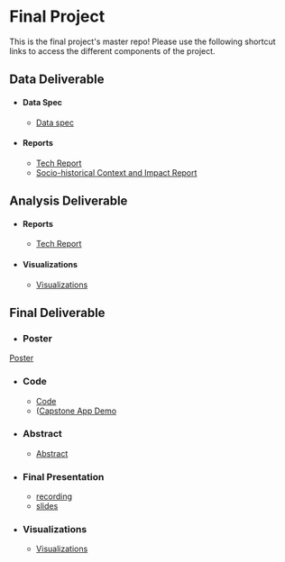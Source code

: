 # Final Project
This is the final project's master repo! Please use the following shortcut links to access the different components of the project.

## Data Deliverable ##

- #### Data Spec ####
  - [Data spec](data_deliverable/data/)

- #### Reports ####
  - [Tech Report](data_deliverable/reports/tech_report/)
  - [Socio-historical Context and Impact Report](data_deliverable/reports/social_impact_report)


## Analysis Deliverable ##

- #### Reports ####
  - [Tech Report](analysis_deliverable/tech_report/)

- #### Visualizations ####
  - [Visualizations](analysis_deliverable/visualizations)


## Final Deliverable ##

- ### Poster ###
[Poster](final_deliverable/poster/poster.pdf)

- ### Code ###
  - [Code](final_deliverable/code/)<br/>
  - ([Capstone App Demo]()

- ### Abstract ###
  - [Abstract]()

- ### Final Presentation ###
  - [recording](https://drive.google.com/file/d/1pwD2OdNoPKgrikchq34bxEy-sRoVLa4y/view?usp=sharing)
  - [slides]()

- ### Visualizations ###
  - [Visualizations](final_deliverable/visualizations)
